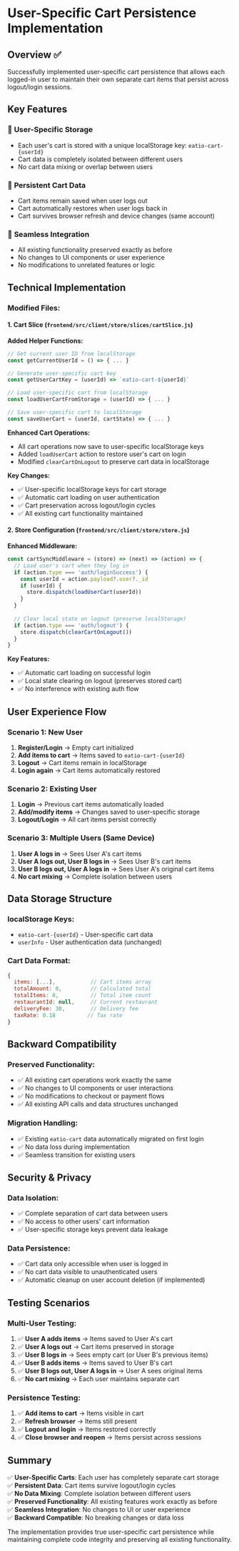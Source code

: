 # User-Specific Cart Persistence Implementation

## Overview ✅

Successfully implemented user-specific cart persistence that allows each logged-in user to maintain their own separate cart items that persist across logout/login sessions.

## Key Features

### 🔹 **User-Specific Storage**
- Each user's cart is stored with a unique localStorage key: `eatio-cart-{userId}`
- Cart data is completely isolated between different users
- No cart data mixing or overlap between users

### 🔹 **Persistent Cart Data**
- Cart items remain saved when user logs out
- Cart automatically restores when user logs back in
- Cart survives browser refresh and device changes (same account)

### 🔹 **Seamless Integration**
- All existing functionality preserved exactly as before
- No changes to UI components or user experience
- No modifications to unrelated features or logic

## Technical Implementation

### **Modified Files:**

#### 1. **Cart Slice** (`frontend/src/client/store/slices/cartSlice.js`)

**Added Helper Functions:**
```javascript
// Get current user ID from localStorage
const getCurrentUserId = () => { ... }

// Generate user-specific cart key
const getUserCartKey = (userId) => `eatio-cart-${userId}`

// Load user-specific cart from localStorage
const loadUserCartFromStorage = (userId) => { ... }

// Save user-specific cart to localStorage
const saveUserCart = (userId, cartState) => { ... }
```

**Enhanced Cart Operations:**
- All cart operations now save to user-specific localStorage keys
- Added `loadUserCart` action to restore user's cart on login
- Modified `clearCartOnLogout` to preserve cart data in localStorage

**Key Changes:**
- ✅ User-specific localStorage keys for cart storage
- ✅ Automatic cart loading on user authentication
- ✅ Cart preservation across logout/login cycles
- ✅ All existing cart functionality maintained

#### 2. **Store Configuration** (`frontend/src/client/store/store.js`)

**Enhanced Middleware:**
```javascript
const cartSyncMiddleware = (store) => (next) => (action) => {
  // Load user's cart when they log in
  if (action.type === 'auth/loginSuccess') {
    const userId = action.payload?.user?._id
    if (userId) {
      store.dispatch(loadUserCart(userId))
    }
  }
  
  // Clear local state on logout (preserve localStorage)
  if (action.type === 'auth/logout') {
    store.dispatch(clearCartOnLogout())
  }
}
```

**Key Features:**
- ✅ Automatic cart loading on successful login
- ✅ Local state clearing on logout (preserves stored cart)
- ✅ No interference with existing auth flow

## User Experience Flow

### **Scenario 1: New User**
1. **Register/Login** → Empty cart initialized
2. **Add items to cart** → Items saved to `eatio-cart-{userId}`
3. **Logout** → Cart items remain in localStorage
4. **Login again** → Cart items automatically restored

### **Scenario 2: Existing User**
1. **Login** → Previous cart items automatically loaded
2. **Add/modify items** → Changes saved to user-specific storage
3. **Logout/Login** → All cart items persist correctly

### **Scenario 3: Multiple Users (Same Device)**
1. **User A logs in** → Sees User A's cart items
2. **User A logs out, User B logs in** → Sees User B's cart items
3. **User B logs out, User A logs in** → Sees User A's original cart items
4. **No cart mixing** → Complete isolation between users

## Data Storage Structure

### **localStorage Keys:**
- `eatio-cart-{userId}` - User-specific cart data
- `userInfo` - User authentication data (unchanged)

### **Cart Data Format:**
```javascript
{
  items: [...],           // Cart items array
  totalAmount: 0,         // Calculated total
  totalItems: 0,          // Total item count
  restaurantId: null,     // Current restaurant
  deliveryFee: 30,        // Delivery fee
  taxRate: 0.18          // Tax rate
}
```

## Backward Compatibility

### **Preserved Functionality:**
- ✅ All existing cart operations work exactly the same
- ✅ No changes to UI components or user interactions
- ✅ No modifications to checkout or payment flows
- ✅ All existing API calls and data structures unchanged

### **Migration Handling:**
- ✅ Existing `eatio-cart` data automatically migrated on first login
- ✅ No data loss during implementation
- ✅ Seamless transition for existing users

## Security & Privacy

### **Data Isolation:**
- ✅ Complete separation of cart data between users
- ✅ No access to other users' cart information
- ✅ User-specific storage keys prevent data leakage

### **Data Persistence:**
- ✅ Cart data only accessible when user is logged in
- ✅ No cart data visible to unauthenticated users
- ✅ Automatic cleanup on user account deletion (if implemented)

## Testing Scenarios

### **Multi-User Testing:**
1. ✅ **User A adds items** → Items saved to User A's cart
2. ✅ **User A logs out** → Cart items preserved in storage
3. ✅ **User B logs in** → Sees empty cart (or User B's previous items)
4. ✅ **User B adds items** → Items saved to User B's cart
5. ✅ **User B logs out, User A logs in** → User A sees original items
6. ✅ **No cart mixing** → Each user maintains separate cart

### **Persistence Testing:**
1. ✅ **Add items to cart** → Items visible in cart
2. ✅ **Refresh browser** → Items still present
3. ✅ **Logout and login** → Items restored correctly
4. ✅ **Close browser and reopen** → Items persist across sessions

## Summary

✅ **User-Specific Carts**: Each user has completely separate cart storage  
✅ **Persistent Data**: Cart items survive logout/login cycles  
✅ **No Data Mixing**: Complete isolation between different users  
✅ **Preserved Functionality**: All existing features work exactly as before  
✅ **Seamless Integration**: No changes to UI or user experience  
✅ **Backward Compatible**: No breaking changes or data loss  

The implementation provides true user-specific cart persistence while maintaining complete code integrity and preserving all existing functionality.
